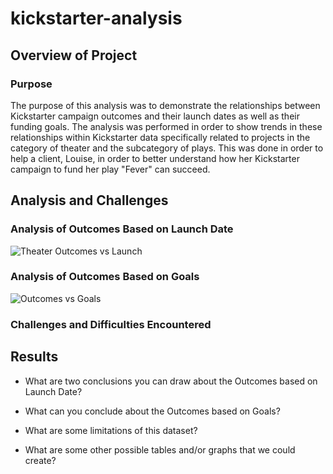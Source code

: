 # kickstarter-analysis

## Overview of Project

### Purpose
The purpose of this analysis was to demonstrate the relationships between Kickstarter campaign outcomes and their launch dates as well as their funding goals.  The analysis was performed in order to show trends in these relationships within Kickstarter data specifically related to projects in the category of theater and the subcategory of plays.  This was done in order to help a client, Louise, in order to better understand how her Kickstarter campaign to fund her play "Fever" can succeed.   
## Analysis and Challenges

### Analysis of Outcomes Based on Launch Date
![Theater Outcomes vs Launch](Theater_Outcomes_vs_Launch.png)
### Analysis of Outcomes Based on Goals
![Outcomes vs Goals](Outcomes_vs_Goals.png)
### Challenges and Difficulties Encountered

## Results

- What are two conclusions you can draw about the Outcomes based on Launch Date?

- What can you conclude about the Outcomes based on Goals?

- What are some limitations of this dataset?

- What are some other possible tables and/or graphs that we could create?
